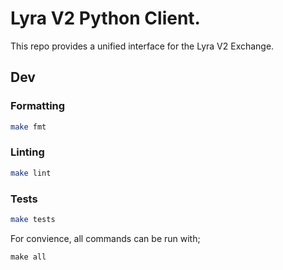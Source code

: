 # Lyra V2 Python Client.

This repo provides a unified interface for the Lyra V2 Exchange.

## Dev

### Formatting

```bash
make fmt
```

### Linting

```bash
make lint
```

### Tests

```bash
make tests
```

For convience, all commands can be run with;

```
make all
```
